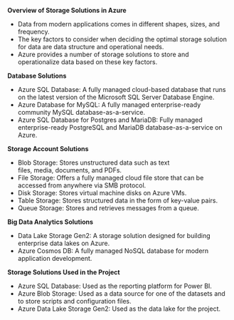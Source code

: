 **Overview of Storage Solutions in Azure**

- Data from modern applications comes in different shapes, sizes, and frequency.
- The key factors to consider when deciding the optimal storage solution for data are data structure and operational needs.
- Azure provides a number of storage solutions to store and operationalize data based on these key factors.

**Database Solutions**

- Azure SQL Database: A fully managed cloud-based database that runs on the latest version of the Microsoft SQL Server Database Engine.
- Azure Database for MySQL: A fully managed enterprise-ready community MySQL database-as-a-service.
- Azure SQL Database for Postgres and MariaDB: Fully managed enterprise-ready PostgreSQL and MariaDB database-as-a-service on Azure.

**Storage Account Solutions**

- Blob Storage: Stores unstructured data such as text files, media, documents, and PDFs.
- File Storage: Offers a fully managed cloud file store that can be accessed from anywhere via SMB protocol.
- Disk Storage: Stores virtual machine disks on Azure VMs.
- Table Storage: Stores structured data in the form of key-value pairs.
- Queue Storage: Stores and retrieves messages from a queue.

**Big Data Analytics Solutions**

- Data Lake Storage Gen2: A storage solution designed for building enterprise data lakes on Azure.
- Azure Cosmos DB: A fully managed NoSQL database for modern application development.

**Storage Solutions Used in the Project**

- Azure SQL Database: Used as the reporting platform for Power BI.
- Azure Blob Storage: Used as a data source for one of the datasets and to store scripts and configuration files.
- Azure Data Lake Storage Gen2: Used as the data lake for the project.
